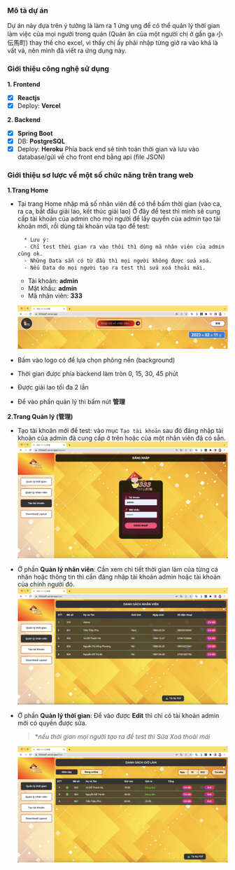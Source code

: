 ### Mô tả dự án

Dự án này dựa trên ý tưởng là làm ra 1 ứng ụng để có thể quản lý thời gian làm việc của mọi người trong quán (Quán ăn của một người chị ở gần ga 小伝馬町) thay thế cho excel, vì thấy chị ấy phải nhập từng giờ ra vào khá là vất vả, nên mình đã viết ra ứng dụng này.

### Giới thiệu công nghệ sử dụng

**1. Frontend**

-   [x] **Reactjs**
-   [x] Deploy: **Vercel**

**2. Backend**

-   [x] **Spring Boot**
-   [x] DB: **PostgreSQL**
-   [x] Deploy: **Heroku**
        Phía back end sẽ tính toán thời gian và lưu vào database/gửi về cho front end bằng api (file JSON)

### Giới thiệu sơ lược về một số chức năng trên trang web

**1.Trang Home**

-   Tại trang Home nhập mã số nhân viên để có thể bấm thời gian (vào ca, ra ca, bắt đầu giải lao, kết thúc giải lao)
    Ở đây để test thì mình sẽ cung cấp tài khoản của admin cho mọi người để lấy quyền của admin tạo tài khoản mới, rồi dùng tài khoản vừa tạo để test:

          * Lưu ý:
          - Chỉ test thời gian ra vào thôi thì dùng mã nhân viên của admin cũng ok.
          - Những Data sẵn có từ đầu thì mọi người không được sửa xoá.
          - Nếu Data do mọi người tạo ra test thì sửa xoá thoải mái.

    -   Tài khoản: **admin**
    -   Mật khẩu: **admin**
    -   Mã nhân viên: **333**

    ![Ảnh nhập mã nhân viên](https://github.com/hiepdeptrai0908/images/blob/main/image1.png?raw=true)

-   Bấm vào logo có để lựa chọn phông nền (background)
-   Thời gian được phía backend làm tròn 0, 15, 30, 45 phút
-   Được giải lao tối đa 2 lần
-   Để vào phần quản lý thì bấm nút **管理**

**2.Trang Quản lý (管理)**

-   Tạo tài khoản mới để test: vào mục `Tạo tài khoản` sau đó đăng nhập tài khoản của admin đã cung cấp ở trên hoặc của một nhân viên đã có sẵn.
    ![Ảnh trang quản lý](https://github.com/hiepdeptrai0908/images/blob/main/image2.png?raw=true)

-   Ở phần **Quản lý nhân viên**: Cần xem chi tiết thời gian làm của từng cá nhân hoặc thông tin thì cần đăng nhập tài khoản admin hoặc tài khoản của chính người đó.
    ![Ảnh trang quản lý](https://github.com/hiepdeptrai0908/images/blob/main/image4.png?raw=true)

-   Ở phần **Quản lý thời gian**: Để vào được **Edit** thì chỉ có tài khoản admin mới có quyền được sửa.

    > \*_nếu thời gian mọi người tạo ra để test thì Sửa Xoá thoải mái_

    ![Ảnh trang quản lý](https://github.com/hiepdeptrai0908/images/blob/main/image3.png?raw=true)
